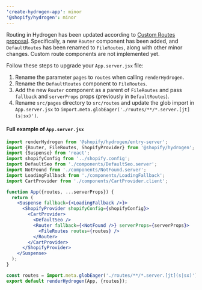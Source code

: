 ```yaml
---
'create-hydrogen-app': minor
'@shopify/hydrogen': minor
---
```


Routing in Hydrogen has been updated according to [Custom Routes proposal](https://github.com/Shopify/hydrogen/discussions/569). Specifically, a new `Router` component has been added, and `DefaultRoutes` has been renamed to `FileRoutes`, along with other minor changes. Custom route components are not implemented yet.

Follow these steps to upgrade your `App.server.jsx` file:

1. Rename the parameter `pages` to `routes` when calling `renderHydrogen`.
2. Rename the `DefaultRoutes` component to `FileRoutes`.
3. Add the new `Router` component as a parent of `FileRoutes` and pass `fallback` and `serverProps` props (previously in `DefaultRoutes`).
4. Rename `src/pages` directory to `src/routes` and update the glob import in `App.server.jsx` to `import.meta.globEager('./routes/**/*.server.[jt](s|sx)')`.

#### Full example of `App.server.jsx`

```jsx
import renderHydrogen from '@shopify/hydrogen/entry-server';
import {Router, FileRoutes, ShopifyProvider} from '@shopify/hydrogen';
import {Suspense} from 'react';
import shopifyConfig from '../shopify.config';
import DefaultSeo from './components/DefaultSeo.server';
import NotFound from './components/NotFound.server';
import LoadingFallback from './components/LoadingFallback';
import CartProvider from './components/CartProvider.client';

function App({routes, ...serverProps}) {
  return (
    <Suspense fallback={<LoadingFallback />}>
      <ShopifyProvider shopifyConfig={shopifyConfig}>
        <CartProvider>
          <DefaultSeo />
          <Router fallback={<NotFound />} serverProps={serverProps}>
            <FileRoutes routes={routes} />
          </Router>
        </CartProvider>
      </ShopifyProvider>
    </Suspense>
  );
}

const routes = import.meta.globEager('./routes/**/*.server.[jt](s|sx)');
export default renderHydrogen(App, {routes});
```

